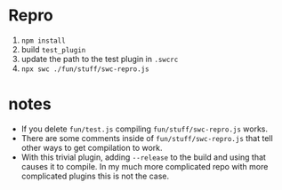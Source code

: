 # Repro

1. `npm install`
2. build `test_plugin`
3. update the path to the test plugin in `.swcrc`
4. `npx swc ./fun/stuff/swc-repro.js`

# notes

- If you delete `fun/test.js` compiling `fun/stuff/swc-repro.js` works.
- There are some comments inside of `fun/stuff/swc-repro.js` that tell other ways to get compilation to work.
- With this trivial plugin, adding `--release` to the build and using that causes it to compile.  In my much more complicated repo with more complicated plugins this is not the case.
